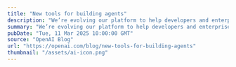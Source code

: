 ```yaml
---
title: "New tools for building agents"
description: "We’re evolving our platform to help developers and enterprises build useful and reliable agents."
summary: "We’re evolving our platform to help developers and enterprises build useful and reliable agents."
pubDate: "Tue, 11 Mar 2025 10:00:00 GMT"
source: "OpenAI Blog"
url: "https://openai.com/blog/new-tools-for-building-agents"
thumbnail: "/assets/ai-icon.png"
---
```


